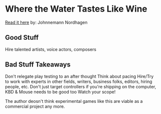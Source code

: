 # Where the Water Tastes Like Wine
[Read it here](https://medium.com/@johnnemann/where-the-water-tastes-like-wine-postmortem-211a1f9d791a)
by: Johnnemann Nordhagen

## Good Stuff
Hire talented artists, voice actors, composers

## Bad Stuff Takeaways
Don't relegate play testing to an after thought
Think about pacing
Hire/Try to work with experts in other fields, writers, business folks, editors, hiring people, etc.
Don't just target controllers if you're shipping on the computer, KBD & Mouse needs to be good too
Watch your scope!

The author deosn't think experimental games like this are viable as a commercial project any more.
